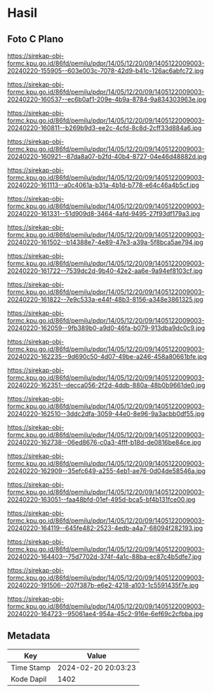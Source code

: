 # Hasil

## Foto C Plano

https://sirekap-obj-formc.kpu.go.id/86fd/pemilu/pdpr/14/05/12/20/09/1405122009003-20240220-155905--603e003c-7078-42d9-b41c-126ac6abfc72.jpg

https://sirekap-obj-formc.kpu.go.id/86fd/pemilu/pdpr/14/05/12/20/09/1405122009003-20240220-160537--ec6b0af1-209e-4b9a-8784-9a834303963e.jpg

https://sirekap-obj-formc.kpu.go.id/86fd/pemilu/pdpr/14/05/12/20/09/1405122009003-20240220-160811--b269b9d3-ee2c-4cfd-8c8d-2cff33d884a6.jpg

https://sirekap-obj-formc.kpu.go.id/86fd/pemilu/pdpr/14/05/12/20/09/1405122009003-20240220-160921--87da8a07-b2fd-40b4-8727-04e46d48882d.jpg

https://sirekap-obj-formc.kpu.go.id/86fd/pemilu/pdpr/14/05/12/20/09/1405122009003-20240220-161113--a0c4061a-b31a-4b1d-b778-e64c46a4b5cf.jpg

https://sirekap-obj-formc.kpu.go.id/86fd/pemilu/pdpr/14/05/12/20/09/1405122009003-20240220-161331--51d909d8-3464-4afd-9495-27f93df179a3.jpg

https://sirekap-obj-formc.kpu.go.id/86fd/pemilu/pdpr/14/05/12/20/09/1405122009003-20240220-161502--b14388e7-4e89-47e3-a39a-5f8bca5ae794.jpg

https://sirekap-obj-formc.kpu.go.id/86fd/pemilu/pdpr/14/05/12/20/09/1405122009003-20240220-161722--7539dc2d-9b40-42e2-aa6e-9a94ef8103cf.jpg

https://sirekap-obj-formc.kpu.go.id/86fd/pemilu/pdpr/14/05/12/20/09/1405122009003-20240220-161822--7e9c533a-e44f-48b3-8156-a348e3861325.jpg

https://sirekap-obj-formc.kpu.go.id/86fd/pemilu/pdpr/14/05/12/20/09/1405122009003-20240220-162059--9fb389b0-a9d0-46fa-b079-913dba9dc0c9.jpg

https://sirekap-obj-formc.kpu.go.id/86fd/pemilu/pdpr/14/05/12/20/09/1405122009003-20240220-162235--9d690c50-4d07-49be-a246-458a80661bfe.jpg

https://sirekap-obj-formc.kpu.go.id/86fd/pemilu/pdpr/14/05/12/20/09/1405122009003-20240220-162351--decca056-2f2d-4ddb-880a-48b0b9661de0.jpg

https://sirekap-obj-formc.kpu.go.id/86fd/pemilu/pdpr/14/05/12/20/09/1405122009003-20240220-162510--3ddc2dfa-3059-44e0-8e96-9a3acbb0df55.jpg

https://sirekap-obj-formc.kpu.go.id/86fd/pemilu/pdpr/14/05/12/20/09/1405122009003-20240220-162738--06ed8676-c0a3-4fff-b18d-de0816be84ce.jpg

https://sirekap-obj-formc.kpu.go.id/86fd/pemilu/pdpr/14/05/12/20/09/1405122009003-20240220-162909--35efc649-a255-4eb1-ae76-0d04de58546a.jpg

https://sirekap-obj-formc.kpu.go.id/86fd/pemilu/pdpr/14/05/12/20/09/1405122009003-20240220-163051--faa48bfd-01ef-495d-bca5-bf4b131fce00.jpg

https://sirekap-obj-formc.kpu.go.id/86fd/pemilu/pdpr/14/05/12/20/09/1405122009003-20240220-164119--645fe482-2523-4edb-a4a7-68094f282193.jpg

https://sirekap-obj-formc.kpu.go.id/86fd/pemilu/pdpr/14/05/12/20/09/1405122009003-20240220-164403--75d7702d-374f-4a1c-88ba-ec87c4b5dfe7.jpg

https://sirekap-obj-formc.kpu.go.id/86fd/pemilu/pdpr/14/05/12/20/09/1405122009003-20240220-191506--207f387b-e6e2-4218-a103-1c5591435f7e.jpg

https://sirekap-obj-formc.kpu.go.id/86fd/pemilu/pdpr/14/05/12/20/09/1405122009003-20240220-164723--95061ae4-954a-45c2-916e-6ef69c2cfbba.jpg


## Metadata

| Key        | Value               |
| ---------- | ------------------- |
| Time Stamp | 2024-02-20 20:03:23 |
| Kode Dapil | 1402                |



